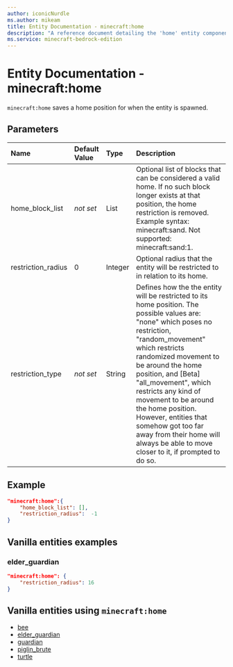 ```yaml
---
author: iconicNurdle
ms.author: mikeam
title: Entity Documentation - minecraft:home
description: "A reference document detailing the 'home' entity component"
ms.service: minecraft-bedrock-edition
---
```


# Entity Documentation - minecraft:home

`minecraft:home` saves a home position for when the entity is spawned.

## Parameters

|Name |Default Value  |Type  |Description  |
|:----------|:----------|:----------|:----------|
| home_block_list | *not set* | List | Optional list of blocks that can be considered a valid home. If no such block longer exists at that position, the home restriction is removed. Example syntax: minecraft:sand. Not supported: minecraft:sand:1. |
| restriction_radius | 0 | Integer | Optional radius that the entity will be restricted to in relation to its home. |
| restriction_type | *not set* | String | Defines how the the entity will be restricted to its home position. The possible values are: "none" which poses no restriction, "random_movement" which restricts randomized movement to be around the home position, and [Beta] "all_movement", which restricts any kind of movement to be around the home position. However, entities that somehow got too far away from their home will always be able to move closer to it, if prompted to do so. |


## Example

```json
"minecraft:home":{
    "home_block_list": [],
    "restriction_radius":  -1
}
```

## Vanilla entities examples

### elder_guardian

```json
"minecraft:home": {
    "restriction_radius": 16
}
```

## Vanilla entities using `minecraft:home`

- [bee](../../../../Source/VanillaBehaviorPack_Snippets/entities/bee.md)
- [elder_guardian](../../../../Source/VanillaBehaviorPack_Snippets/entities/elder_guardian.md)
- [guardian](../../../../Source/VanillaBehaviorPack_Snippets/entities/guardian.md)
- [piglin_brute](../../../../Source/VanillaBehaviorPack_Snippets/entities/piglin_brute.md)
- [turtle](../../../../Source/VanillaBehaviorPack_Snippets/entities/turtle.md)
